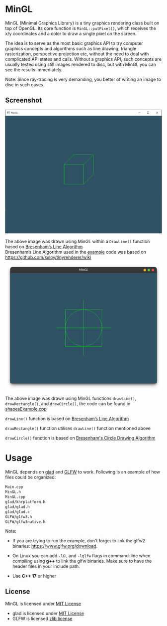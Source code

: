 MinGL
==========

MinGL (Minimal Graphics Library) is a tiny graphics rendering class built on top of OpenGL. Its core function is `MinGL::putPixel()`, which receives the x/y coordinates and a color to draw a single pixel on the screen.  

The idea is to serve as the most basic graphics API to try computer graphics concepts and algorithms such as line drawing, triangle rasterization, perspective projection etc, without the need to deal with complicated API states and calls. Without a graphics API, such concepts are usually tested using still images rendered to disc, but with MinGL you can see the results immediately.

Note: Since ray-tracing is very demanding, you better of writing an image to disc in such cases.

## Screenshot

![screenshot of a cube rendered with the sample program](/Example/MinGL_Example.PNG?raw=true)

The above image was drawn using MinGL within a `DrawLine()` function based on [Bresenham’s Line Algorithm](https://en.wikipedia.org/wiki/Bresenham%27s_line_algorithm)  
Bresenham’s Line Algorithm used in the [example](Example/Main.cpp) code was based on https://github.com/ssloy/tinyrenderer/wiki

![screenshot of a target rendered with the ShapeSample program](/Example/MinGL_ShapesExample.png?raw=true)

The above image was drawn using MinGL functions `drawLine()`, `drawRectangle()`, and `drawCircle()`, the code can be found in [shapesExample.cpp](Example/shapesExample.cpp)

`drawLine()` function is based on [Bresenham’s Line Algorithm](https://en.wikipedia.org/wiki/Bresenham%27s_line_algorithm) 

`drawRectangle()` function utilises `drawLine()` function mentioned above

`drawCircle()` function is based on [Bresenham's Circle Drawing Algorithm](https://www.geeksforgeeks.org/bresenhams-circle-drawing-algorithm/)

Usage
=====

MinGL depends on [glad](https://glad.dav1d.de/) and [GLFW](https://www.glfw.org/) to work. Following is an example of how files could be organized:
```
Main.cpp
MinGL.h
MinGL.cpp
glad/khrplatform.h
glad/glad.h
glad/glad.c
GLFW/glfw3.h
GLFW/glfw3native.h
```

Note:

- If you are trying to run the example, don't forget to link the glfw2 binaries: https://www.glfw.org/download. 

- On Linux you can add `-lGL` and `-lglfw` flags in command-line when compiling using **g++** to link the glfw binaries. Make sure to have the header files in your include path.

- Use **C++ 17** or higher


## License
MinGL is licensed under [MIT License](LICENSE)
- glad is licensed under [MIT License](https://github.com/Dav1dde/glad/blob/master/LICENSE)
- GLFW is licensed [zlib license](https://github.com/glfw/glfw/blob/master/LICENSE.md)
